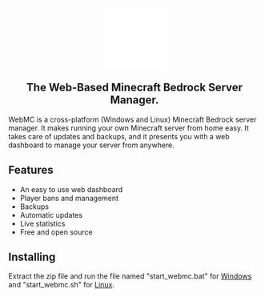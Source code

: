 <div align="center">
  <img src="https://github.com/Ratcoder/WebMC/blob/main/svelte/public/icons/webmclogo2.svg?raw=true" alt="Web MC" width="120" align="center"/>
</div>

<h2 align="center">The Web-Based Minecraft Bedrock Server Manager.</h2>

<p>WebMC is a cross-platform (Windows and Linux) Minecraft Bedrock server manager. It makes running your own Minecraft server from home easy. It takes care of updates and backups, and it presents you with a web dashboard to manage your server from anywhere.</p>

<h2>Features</h2>
<ul>
  <li>An easy to use web dashboard</li>
  <li>Player bans and management</li>
  <li>Backups</li>
  <li>Automatic updates</li>
  <li>Live statistics</li>
  <li>Free and open source</li>
</ul>

<h2>Installing</h2>
<p>Extract the zip file and run the file named "start_webmc.bat" for <a href="https://webmc.ratcoder.com/bin/webmc-win-0.1.3.zip">Windows</a> and "start_webmc.sh" for <a href="https://webmc.ratcoder.com/bin/webmc-linux-0.1.3.zip">Linux</a>.</p>
